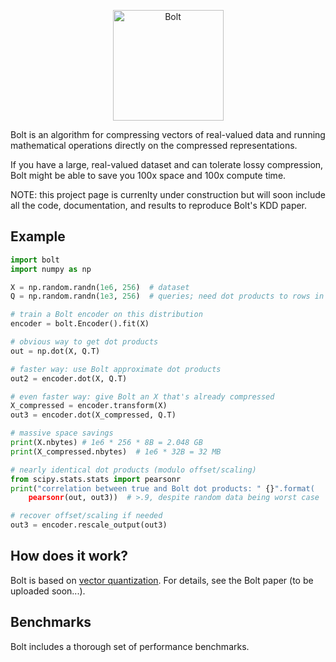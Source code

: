 
<!-- ![Bolt](/assets/bolt.jpg?raw=true =489x177) -->

<p align="center">
  <img src="https://github.com/dblalock/bolt/blob/master/assets/bolt.jpg?raw=true" alt="Bolt" style="width=489px;height:177px;"/>
</p>

Bolt is an algorithm for compressing vectors of real-valued data and running mathematical operations directly on the compressed representations.

If you have a large, real-valued dataset and can tolerate lossy compression, Bolt might be able to save you 100x space and 100x compute time.

NOTE: this project page is currenlty under construction but will soon include all the code, documentation, and results to reproduce Bolt's KDD paper.


## Example

```python
import bolt
import numpy as np

X = np.random.randn(1e6, 256)  # dataset
Q = np.random.randn(1e3, 256)  # queries; need dot products to rows in X

# train a Bolt encoder on this distribution
encoder = bolt.Encoder().fit(X)

# obvious way to get dot products
out = np.dot(X, Q.T)

# faster way: use Bolt approximate dot products
out2 = encoder.dot(X, Q.T)

# even faster way: give Bolt an X that's already compressed
X_compressed = encoder.transform(X)
out3 = encoder.dot(X_compressed, Q.T)

# massive space savings
print(X.nbytes) # 1e6 * 256 * 8B = 2.048 GB
print(X_compressed.nbytes)  # 1e6 * 32B = 32 MB

# nearly identical dot products (modulo offset/scaling)
from scipy.stats.stats import pearsonr
print("correlation between true and Bolt dot products: " {}".format(
    pearsonr(out, out3))  # >.9, despite random data being worst case

# recover offset/scaling if needed
out3 = encoder.rescale_output(out3)
```

## How does it work?

Bolt is based on [vector quantization](https://en.wikipedia.org/wiki/Vector_quantization). For details, see the Bolt paper (to be uploaded soon...).

## Benchmarks

Bolt includes a thorough set of performance benchmarks.
